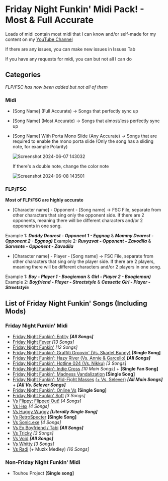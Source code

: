 # Friday Night Funkin' Midi Pack! - Most & Full Accurate

Loads of midi contain most midi that I can know and/or self-made for my content on my [YouTube Channel](https://www.youtube.com/channel/UCqNkUuUOYPHVsIpgk3FBStg)

If there are any issues, you can make new issues in Issues Tab

If you have any requests for midi, you can but not all I can do


## Categories
  *FLP/FSC has now been added but not all of them*
### Midi
- [Song Name] (Full Accurate) -> Songs that perfectly sync up

- [Song Name] (Most Accurate) -> Songs that almost/less perfectly sync up

- [Song Name] With Porta Mono Slide (Any Accurate) -> Songs that are required to enable the mono porta slide (Only the song has a sliding note, for example Polarity)

  ![Screenshot 2024-06-07 143032](https://github.com/FujiwaraZachWatterson/MIDI-FNF-Full-And-Most-Accurate/assets/109717730/37381f45-bf38-4df0-b22f-ccc9b74c208b)

  If there's a double note, change the color note
  
  ![Screenshot 2024-06-08 143501](https://github.com/FujiwaraZachWatterson/MIDI-FNF-Full-And-Most-Accurate/assets/109717730/d81925a1-2407-43cc-975b-4e4d1e2e0183)

### FLP/FSC
**Most of FLP/FSC are highly accurate**
- [Character name] - Opponent - [Song name] -> FSC File, separate from other characters that sing only the opponent side. If there are 2 opponents, meaning there will be different characters and/or 2 opponents in one song.

Example 1: ***Daddy Dearest - Opponent 1 - Eggnog*** & ***Mommy Dearest - Opponent 2 - Eggnog)***
Example 2: ***Ruvyzvat - Opponent - Zavodila*** & ***Sarvente - Opponent - Zavodila***

- [Character name] - Player - [Song name] -> FSC File, separate from other characters that sing only the player side. If there are 2 players, meaning there will be different characters and/or 2 players in one song.

Example 1: ***Boy - Player 1 - Boogieman*** & ***Girl - Player 2 - Boogieman)***
Example 2: ***Boyfriend - Player - Streetstyle*** & ***Cassette Girl - Player - Streetstyle***
  
## List of Friday Night Funkin' Songs (Including Mods)
### Friday Night Funkin' Midi
- [Friday Night Funkin': Entity](https://gamebanana.com/mods/284934) ***[All Songs]***
- [Friday Night Fever](https://gamebanana.com/mods/310465) *[13 Songs]*
- [Friday Night Funkin'](https://ninja-muffin24.itch.io/funkin) *[12 Songs]*
- [Friday Night Funkin': Graffiti Groovin' (Vs. Skarlet Bunny)](https://gamebanana.com/mods/409366) **[Single Song]**
- [Friday Night Funkin': Hazy River (Vs. Annie & Garcello)](https://gamebanana.com/mods/374660) ***[All Songs]***
- [Friday Night Funkin': Hotline 024 (Vs. Nikku)](https://gamebanana.com/mods/373298) *[3 Songs]*
- [Friday Night Funkin': Indie Cross](https://gamejolt.com/games/indiecross/643540) *[10 Main Songs]* + **[Single Fan Song]**
- [Friday Night Funkin': Madness Vandalization](https://gamebanana.com/mods/327032) **[Single Song]**
- [Friday Night Funkin': Mid-Fight Masses](https://www.mediafire.com/file/0vlkaldzpl94ife/seleverMod%2528SarventeMod_v1-4-30-21%2529.zip/file) [(+ Vs. Selever)](https://gamejolt.com/games/fnf-vs-selever/650777) ***[All Main Songs]*** + ***[All Vs. Selever Songs]***
- [Friday Night Funkin': Online Vs](https://gamebanana.com/mods/286594) **[Single Song]**
- [Friday Night Funkin' Soft](https://gamebanana.com/mods/312803) *[3 Songs]*
- [Vs Flippy: Flipped Out!](https://gamebanana.com/mods/408214) *[4 Songs]*
- [Vs Hex](https://gamebanana.com/mods/44225) *[4 Songs]*
- [Vs Huggy Wuggy](https://gamejolt.com/games/huggywuggyfnf/657741) ***[Literally Single Song]***
- [Vs RetroSpecter](https://gamebanana.com/mods/317366) **[Single Song]**
- [Vs Sonic.exe](https://gamebanana.com/mods/316022) *[4 Songs]*
- [Vs Ex Boyfriend / Tabi](https://gamebanana.com/mods/286388) ***[All Songs]***
- [Vs Tricky](https://gamebanana.com/mods/44334) *[3 Songs]*
- [Vs Void](https://gamebanana.com/mods/307819) ***[All Songs]***
- [Vs Whitty](https://gamebanana.com/mods/354884) *[3 Songs]*
- [Vs Radi](https://gamebanana.com/mods/403483) (+ Muzix Medley) *[16 Songs]*

### Non-Friday Night Funkin' Midi
- Touhou Project **[Single song]**
